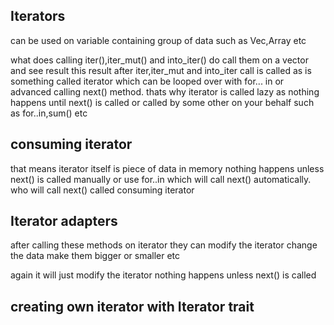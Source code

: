 ## Iterators

can be used on variable containing group of data such as Vec,Array etc

what does calling iter(),iter_mut() and into_iter() do
call them on a vector and see result
this result after iter,iter_mut and into_iter call is called as is something called iterator 
which can be looped over with for... in or advanced calling next() method.
thats why iterator is called lazy as nothing happens until next() is called
or called by some other on your behalf such as for..in,sum() etc

## consuming iterator
that means iterator itself is piece of data in memory nothing happens 
unless next() is called manually or use for..in which will call next()
automatically.
who will call next() called consuming iterator


## Iterator adapters
after calling these methods on iterator they can modify the iterator change the
data make them bigger or smaller etc

again it will just modify the iterator nothing happens unless next() is called

## creating own iterator with Iterator trait

